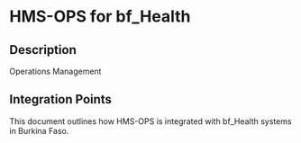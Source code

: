 # HMS-OPS for bf_Health

## Description

Operations Management

## Integration Points

This document outlines how HMS-OPS is integrated with bf_Health systems in Burkina Faso.
